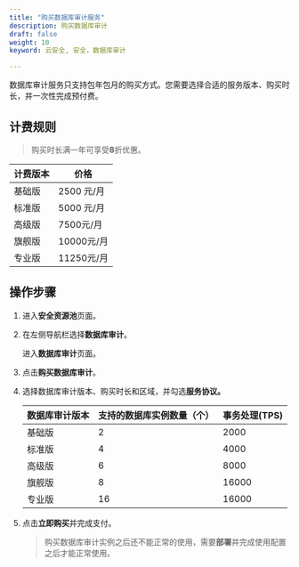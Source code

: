 ```yaml
---
title: "购买数据库审计服务"
description: 购买数据库审计
draft: false
weight: 10
keyword: 云安全, 安全，数据库审计

---
```


数据库审计服务只支持包年包月的购买方式。您需要选择合适的服务版本、购买时长，并一次性完成预付费。

## 计费规则

> 购买时长满一年可享受**8**折优惠。

| **计费版本** | **价格**   |
| ------------ | ---------- |
| 基础版       | 2500 元/月 |
| 标准版       | 5000 元/月 |
| 高级版       | 7500元/月  |
| 旗舰版       | 10000元/月 |
| 专业版       | 11250元/月 |

## 操作步骤

1. 进入**安全资源池**页面。

2. 在左侧导航栏选择**数据库审计**。

   进入**数据库审计**页面。

3. 点击**购买数据库审计**。

4. 选择数据库审计版本、购买时长和区域，并勾选**服务协议。**

   | **数据库审计版本** | **支持的数据库实例数量（个）** | **事务处理**(TPS) |
   | ------------------ | ------------------------------ | ----------------- |
   | 基础版             | 2                              | 2000              |
   | 标准版             | 4                              | 4000              |
   | 高级版             | 6                              | 8000              |
   | 旗舰版             | 8                              | 16000             |
   | 专业版             | 16                             | 16000             |

5. 点击**立即购买**并完成支付。

   > 购买数据库审计实例之后还不能正常的使用，需要**部署**并完成使用配置之后才能正常使用。